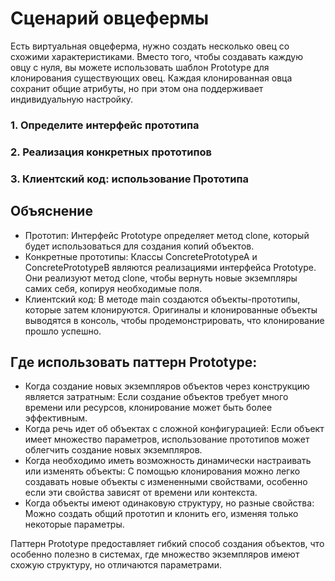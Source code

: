 # Сценарий овцефермы
Есть виртуальная овцеферма, нужно создать несколько овец со схожими характеристиками. Вместо того, чтобы создавать каждую овцу с нуля, вы можете использовать шаблон Prototype для клонирования существующих овец. Каждая клонированная овца сохранит общие атрибуты, но при этом она поддерживает индивидуальную настройку.

### 1. Определите интерфейс прототипа
### 2. Реализация конкретных прототипов
### 3. Клиентский код: использование Прототипа

## Объяснение

* Прототип: Интерфейс Prototype определяет метод clone, который будет использоваться для создания копий объектов.
* Конкретные прототипы: Классы ConcretePrototypeA и ConcretePrototypeB являются реализациями интерфейса Prototype. Они реализуют метод clone, чтобы вернуть новые экземпляры самих себя, копируя необходимые поля.
* Клиентский код: В методе main создаются объекты-прототипы, которые затем клонируются. Оригиналы и клонированные объекты выводятся в консоль, чтобы продемонстрировать, что клонирование прошло успешно.

## Где использовать паттерн Prototype:

* Когда создание новых экземпляров объектов через конструкцию является затратным: Если создание объектов требует много времени или ресурсов, клонирование может быть более эффективным.
* Когда речь идет об объектах с сложной конфигурацией: Если объект имеет множество параметров, использование прототипов может облегчить создание новых экземпляров.
* Когда необходимо иметь возможность динамически настраивать или изменять объекты: С помощью клонирования можно легко создавать новые объекты с измененными свойствами, особенно если эти свойства зависят от времени или контекста.
* Когда объекты имеют одинаковую структуру, но разные свойства: Можно создать общий прототип и клонить его, изменяя только некоторые параметры.

Паттерн Prototype предоставляет гибкий способ создания объектов, что особенно полезно в системах, где множество экземпляров имеют схожую структуру, но отличаются параметрами.
